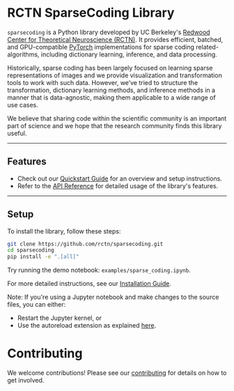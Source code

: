 # RCTN SparseCoding Library

`sparsecoding` is a Python library developed by UC Berkeley's [Redwood Center for Theoretical Neuroscience (RCTN)](https://redwood.berkeley.edu). It provides efficient, batched, and GPU-compatible [PyTorch](https://github.com/pytorch/pytorch) implementations for sparse coding related-algorithms, including dictionary learning, inference, and data processing.

Historically, sparse coding has been largely focused on learning sparse representations of images and we provide visualization and transformation tools to work with such data. However, we’ve tried to structure the transformation, dictionary learning methods, and inference methods in a manner that is data-agnostic, making them applicable to a wide range of use cases.

We believe that sharing code within the scientific community is an important part of science and we hope that the research community finds this library useful. 

---

## Features

- Check out our [Quickstart Guide](https://sparsecoding.readthedocs.io/en/latest/quickstart.html) for an overview and setup instructions.
- Refer to the [API Reference](https://sparsecoding.readthedocs.io/en/latest/api.html) for detailed usage of the library's features.

---

## Setup

To install the library, follow these steps:

```bash
git clone https://github.com/rctn/sparsecoding.git
cd sparsecoding
pip install -e ".[all]"
```

Try running the demo notebook: `examples/sparse_coding.ipynb`.

For more detailed instructions, see our [Installation Guide](https://sparsecoding.readthedocs.io/en/latest/install.html).

Note: If you're using a Jupyter notebook and make changes to the source files, you can either:
* Restart the Jupyter kernel, or
* Use the autoreload extension as explained [here](https://ipython.readthedocs.io/en/stable/config/extensions/autoreload.html#autoreload).



# Contributing
We welcome contributions! Please see our [contributing](https://sparsecoding.readthedocs.io/en/latest/contributing.html) for details on how to get involved.
